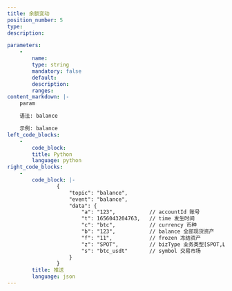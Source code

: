 ```yaml
---
title: 余额变动
position_number: 5
type:
description: 

parameters:
    -
        name:
        type: string
        mandatory: false
        default:
        description:
        ranges:
content_markdown: |-
    param

    语法: balance

    示例: balance
left_code_blocks:
    -
        code_block:
        title: Python
        language: python
right_code_blocks:
    -
        code_block: |-
                {
                    "topic": "balance", 
                    "event": "balance", 
                    "data": {
                        "a": "123",           // accountId 账号 
                        "t": 1656043204763,   // time 发⽣时间
                        "c": "btc",           // currency 币种
                        "b": "123",           // balance 全部现货资产
                        "f": "11",            // frozen 冻结资产
                        "z": "SPOT",          // bizType 业务类型[SPOT,LEVER]
                        "s": "btc_usdt"       // symbol 交易市场  
                    }
                }
        title: 推送
        language: json
---
```

